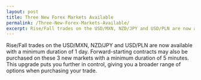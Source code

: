 ```yaml
---
layout: post
title: Three New Forex Markets Available
permalink: /Three-New-Forex-Markets-Available/
excerpt: Rise/Fall trades on the USD/MXN, NZD/JPY and USD/PLN are now available with a minimum duration of 1 day.
---
```


Rise/Fall trades on the USD/MXN, NZD/JPY and USD/PLN are now available with a minimum duration of 1 day. Forward-starting contracts may also be purchased on these 3 new markets with a minimum duration of 5 minutes. This upgrade puts you further in control, giving you a broader range of options when purchasing your trade.
